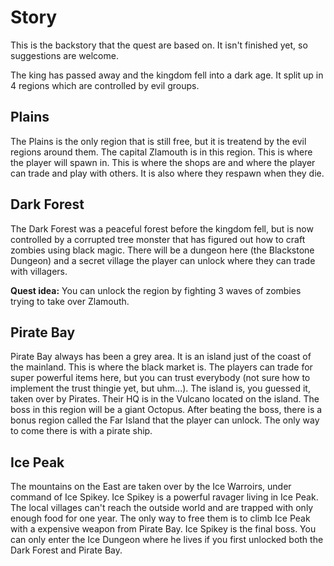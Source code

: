 # Story

This is the backstory that the quest are based on. It isn't finished yet, so suggestions are welcome.

The king has passed away and the kingdom fell into a dark age. It split up in 4 regions which are controlled by evil groups.

## Plains

The Plains is the only region that is still free, but it is treatend by the evil regions around them. The capital Zlamouth is in this region. This is where the player will spawn in. This is where the shops are and where the player can trade and play with others. It is also where they respawn when they die.

## Dark Forest

The Dark Forest was a peaceful forest before the kingdom fell, but is now controlled by a corrupted tree monster that has figured out how to craft zombies using black magic. There will be a dungeon here (the Blackstone Dungeon) and a secret village the player can unlock where they can trade with villagers.

**Quest idea:** You can unlock the region by fighting 3 waves of zombies trying to take over Zlamouth.

## Pirate Bay

Pirate Bay always has been a grey area. It is an island just of the coast of the mainland. This is where the black market is. The players can trade for super powerful items here, but you can trust everybody (not sure how to implement the trust thingie yet, but uhm...). The island is, you guessed it, taken over by Pirates. Their HQ is in the Vulcano located on the island. The boss in this region will be a giant Octopus. After beating the boss, there is a bonus region called the Far Island that the player can unlock. The only way to come there is with a pirate ship.

## Ice Peak

The mountains on the East are taken over by the Ice Warroirs, under command of Ice Spikey. Ice Spikey is a powerful ravager living in Ice Peak. The local villages can't reach the outside world and are trapped with only enough food for one year. The only way to free them is to climb Ice Peak with a expensive weapon from Pirate Bay. Ice Spikey is the final boss. You can only enter the Ice Dungeon where he lives if you first unlocked both the Dark Forest and Pirate Bay.